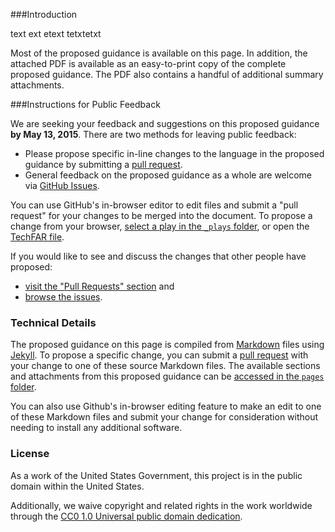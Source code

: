 
###Introduction

text ext etext tetxtetxt

Most of the proposed guidance is available on this page. In addition, the attached PDF is available as an easy-to-print copy of the complete proposed guidance. The PDF also contains a handful of additional summary attachments.

###Instructions for Public Feedback

We are seeking your feedback and suggestions on this proposed guidance **by May 13, 2015**. There are two methods for leaving public feedback:
  - Please propose specific in-line changes to the language in the proposed guidance by submitting a [pull request](https://help.github.com/articles/creating-a-pull-request "More Information on Submitting Pull Requests").
  - General feedback on the proposed guidance as a whole are welcome via [GitHub Issues](https://github.com/WhiteHouse/playbook/issues).

You can use GitHub's in-browser editor to edit files and submit a "pull request" for your changes to be merged into the document. To propose a change from your browser, [select a play in the `_plays` folder](https://github.com/WhiteHouse/playbook/tree/gh-pages/_plays "Link to the Plays Markdown files"), or open the [TechFAR file](https://github.com/WhiteHouse/playbook/blob/gh-pages/_includes/techfar-online.md "Link to the TechFAR Markdown File"). 

If you would like to see and discuss the changes that other people have proposed:
  - [visit the "Pull Requests" section](https://github.com/WhiteHouse/playbook/pulls "Link to the Pull Requests Section of GitHub") and
  - [browse the issues](https://github.com/WhiteHouse/playbook/issues "Link to the Issues Section of GitHub").

### Technical Details

The proposed guidance on this page is compiled from [Markdown](https://help.github.com/articles/github-flavored-markdown "Link to More Information About Markdown") files using [Jekyll](https://github.com/jekyll/jekyll "Link to More Information about Jekyll"). To propose a specific change, you can submit a [pull request](https://help.github.com/articles/creating-a-pull-request "More Information on Submitting Pull Requests") with your change to one of these source Markdown files. The available sections and attachments from this proposed guidance can be [accessed in the `pages` folder](https://github.com/WhiteHouse/fitara/tree/gh-pages/pages "Link to all sections' Markdown files").

You can also use Github's in-browser editing feature to make an edit to one of these Markdown files and submit your change for consideration without needing to install any additional software.

### License

As a work of the United States Government, this project is in the public domain within the United States.

Additionally, we waive copyright and related rights in the work worldwide through the [CC0 1.0 Universal public domain dedication](https://creativecommons.org/publicdomain/zero/1.0/).
